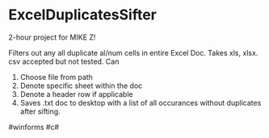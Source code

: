 # ExcelDuplicatesSifter
2-hour project for MIKE Z!

Filters out any all duplicate al/num cells in entire Excel Doc. Takes xls, xlsx. csv accepted but not tested.
Can
1) Choose file from path
2) Denote specific sheet within the doc
3) Denote a header row if applicable
4) Saves .txt doc to desktop with a list of all occurances without duplicates after sifting.

#winforms #c#
